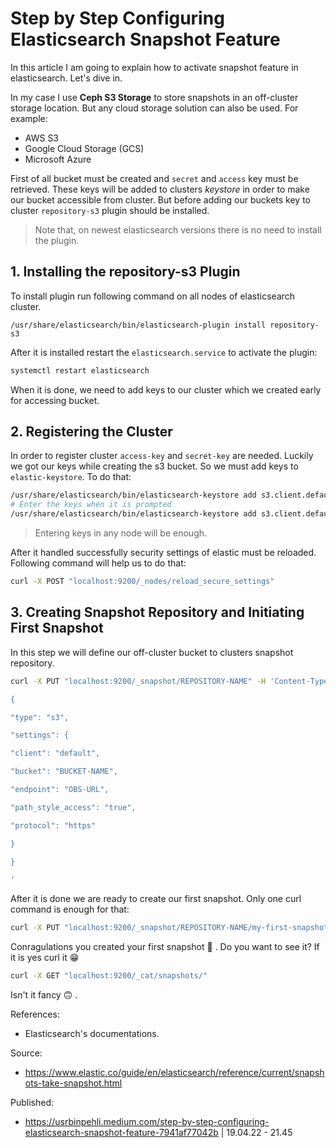 # Step by Step Configuring Elasticsearch Snapshot Feature

In this article I am going to explain how to activate snapshot feature in elasticsearch. Let's dive in.

In my case I use **Ceph S3 Storage** to store snapshots in an off-cluster storage location. But any cloud storage solution can also be used. For example:

- AWS S3
- Google Cloud Storage (GCS)
- Microsoft Azure

First of all bucket must be created and `secret` and `access` key must be retrieved. These keys will be added to clusters *keystore* in order to make our bucket accessible from cluster. But before adding our buckets key to cluster `repository-s3` plugin should be installed.

> Note that, on newest elasticsearch versions there is no need to install the plugin.

## 1. Installing the repository-s3 Plugin

To install plugin run following command on all nodes of elasticsearch cluster.

```
/usr/share/elasticsearch/bin/elasticsearch-plugin install repository-s3
```

After it is installed restart the `elasticsearch.service` to activate the plugin:

```bash
systemctl restart elasticsearch
```

When it is done, we need to add keys to our cluster which we created early for accessing bucket.

##  2. Registering the Cluster

In order to register cluster `access-key` and `secret-key` are needed. Luckily we got our keys while creating the s3 bucket. So we must add keys to `elastic-keystore`. To do that:

```bash
/usr/share/elasticsearch/bin/elasticsearch-keystore add s3.client.default.secret_key 
# Enter the keys when it is prompted
/usr/share/elasticsearch/bin/elasticsearch-keystore add s3.client.default.access_key
```

> Entering keys in any node will be enough.

After it handled successfully security settings of elastic must be reloaded. Following command will help us to do that:

```bash
curl -X POST "localhost:9200/_nodes/reload_secure_settings"
```

## 3. Creating Snapshot Repository and Initiating First Snapshot

In this step we will define our off-cluster bucket to clusters snapshot repository.

```bash
curl -X PUT "localhost:9200/_snapshot/REPOSITORY-NAME" -H 'Content-Type: application/json' -d'

{

"type": "s3",

"settings": {

"client": "default",

"bucket": "BUCKET-NAME",

"endpoint": "OBS-URL",

"path_style_access": "true",

"protocol": "https"

}

}

'
```

After it is done we are ready to create our first snapshot. Only one curl command is enough for that:

```bash
curl -X PUT "localhost:9200/_snapshot/REPOSITORY-NAME/my-first-snapshot-for-prod?wait_for_completion=true"
```

Conragulations you created your first snapshot 🙂 . Do you want to see it? If it is yes curl it 😁

```bash
curl -X GET "localhost:9200/_cat/snapshots/"
```

Isn't it fancy 🙃 . 

References:
- Elasticsearch's documentations.

Source:
- https://www.elastic.co/guide/en/elasticsearch/reference/current/snapshots-take-snapshot.html

Published:
- https://usrbinpehli.medium.com/step-by-step-configuring-elasticsearch-snapshot-feature-7941af77042b | 19.04.22 - 21.45
